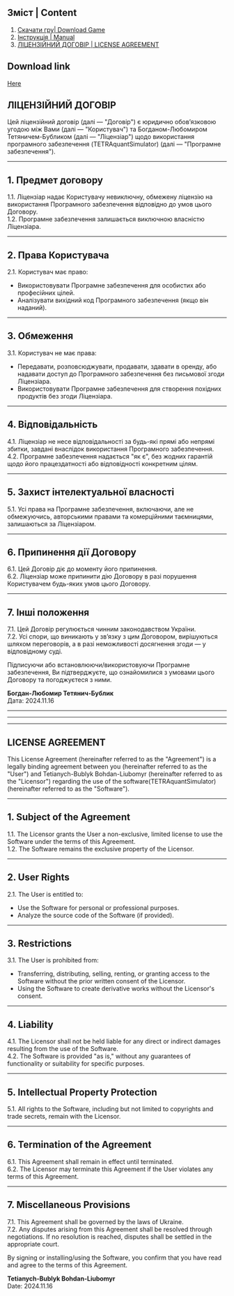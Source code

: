## Зміст | Content

1. [Cкачати гру| Download Game](#Download)
2. [Інструкція | Manual](#основні-поняття)
3. [ЛІЦЕНЗІЙНИЙ ДОГОВІР | LICENSE AGREEMENT](#приклад-коду)

## Download link
[Here](https://www.google.com)



## ЛІЦЕНЗІЙНИЙ ДОГОВІР
Цей ліцензійний договір (далі — "Договір") є юридично обов’язковою угодою між Вами (далі — "Користувач") та Богданом-Любомиром Тетяничем-Бубликом (далі — "Ліцензіар") щодо використання програмного забезпечення (TETRAquantSimulator) (далі — "Програмне забезпечення").

---
## 1. Предмет договору
1.1. Ліцензіар надає Користувачу невиключну, обмежену ліцензію на використання Програмного забезпечення відповідно до умов цього Договору.    
1.2. Програмне забезпечення залишається виключною власністю Ліцензіара.

---
## 2. Права Користувача
2.1. Користувач має право:

- Використовувати Програмне забезпечення для особистих або професійних цілей.
- Аналізувати вихідний код Програмного забезпечення (якщо він наданий).

---
## 3. Обмеження
3.1. Користувач не має права:

- Передавати, розповсюджувати, продавати, здавати в оренду, або надавати доступ до Програмного забезпечення без письмової згоди Ліцензіара.
- Використовувати Програмне забезпечення для створення похідних продуктів без згоди Ліцензіара.

---
## 4. Відповідальність
4.1. Ліцензіар не несе відповідальності за будь-які прямі або непрямі збитки, завдані внаслідок використання Програмного забезпечення.  
4.2. Програмне забезпечення надається "як є", без жодних гарантій щодо його працездатності або відповідності конкретним цілям.

---
## 5. Захист інтелектуальної власності
5.1. Усі права на Програмне забезпечення, включаючи, але не обмежуючись, авторськими правами та комерційними таємницями, залишаються за Ліцензіаром.

---
## 6. Припинення дії Договору
6.1. Цей Договір діє до моменту його припинення.  
6.2. Ліцензіар може припинити дію Договору в разі порушення Користувачем будь-яких умов цього Договору.

---
## 7. Інші положення
7.1. Цей Договір регулюється чинним законодавством України.  
7.2. Усі спори, що виникають у зв’язку з цим Договором, вирішуються шляхом переговорів, а в разі неможливості досягнення згоди — у відповідному суді.

Підписуючи або встановлюючи/використовуючи Програмне забезпечення, Ви підтверджуєте, що ознайомилися з умовами цього Договору та погоджуєтеся з ними.

**Богдан-Любомир Тетянич-Бублик**  
Дата: 2024.11.16

---
---
---
## LICENSE AGREEMENT
This License Agreement (hereinafter referred to as the "Agreement") is a legally binding agreement between you (hereinafter referred to as the "User") and Tetianych-Bublyk Bohdan-Liubomyr (hereinafter referred to as the "Licensor") regarding the use of the software(TETRAquantSimulator) (hereinafter referred to as the "Software").

---
## 1. Subject of the Agreement
1.1. The Licensor grants the User a non-exclusive, limited license to use the Software under the terms of this Agreement.  
1.2. The Software remains the exclusive property of the Licensor.

---
## 2. User Rights
2.1. The User is entitled to:

- Use the Software for personal or professional purposes.
- Analyze the source code of the Software (if provided).

---
## 3. Restrictions
3.1. The User is prohibited from:

- Transferring, distributing, selling, renting, or granting access to the Software without the prior written consent of the Licensor.
- Using the Software to create derivative works without the Licensor's consent.

---
## 4. Liability
4.1. The Licensor shall not be held liable for any direct or indirect damages resulting from the use of the Software.  
4.2. The Software is provided "as is," without any guarantees of functionality or suitability for specific purposes.

---
## 5. Intellectual Property Protection
5.1. All rights to the Software, including but not limited to copyrights and trade secrets, remain with the Licensor.

---
## 6. Termination of the Agreement
6.1. This Agreement shall remain in effect until terminated.  
6.2. The Licensor may terminate this Agreement if the User violates any terms of this Agreement.

---
## 7. Miscellaneous Provisions
7.1. This Agreement shall be governed by the laws of Ukraine.  
7.2. Any disputes arising from this Agreement shall be resolved through negotiations. If no resolution is reached, disputes shall be settled in the appropriate court.

By signing or installing/using the Software, you confirm that you have read and agree to the terms of this Agreement.

**Tetianych-Bublyk Bohdan-Liubomyr**    
Date: 2024.11.16
